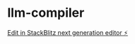 # llm-compiler

[Edit in StackBlitz next generation editor ⚡️](https://stackblitz.com/~/github.com/Janaka-Steph/llm-compiler)